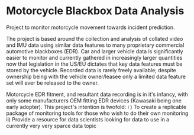 # Motorcycle Blackbox Data Analysis
Project to monitor motorcycle movement towards incident prediction. 

The project is based around the collection and analysis of collated video and IMU data using similar data features to many proprietary commercial automotive blackboxes (EDR). Car and larger vehicle data is significantly easier to monitor and currently gathered in increasingly larger quantities now that legislation in the US/EU dictates that key data features must be stored by the vehicle. Recorded data is rarely freely available; despite ownership being with the vehicle owner/leasee only a limited data feature set will ever be released to the owner. 

Motorcycle EDR fitment, and resultant data recording is in it's infancy, with only some manufacturers OEM fitting EDR devices (Kawasaki being one early adopter). This project's intention is twofold: 
    i ) To create a replicable package of monitoring tools for those who wish to do their own monitoring
    ii) Provide a resource for data scientists looking for data to use in a currently very very sparce data topic
    
